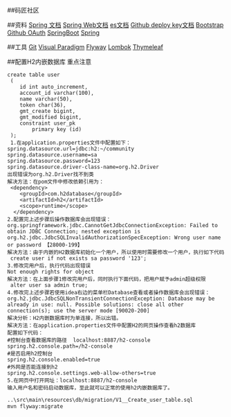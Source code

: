 ##码匠社区

##资料
[Spring 文档](https://spring.io/guides)
[Spring Web文档](https://spring.io/guides/gs/serving-web-content/)
[es文档](https://elasticsearch.cn/explore)
[Github deploy key文档](https://developer.github.com/v3/guides/managing-deploy-keys/#deploy-kys)
[Bootstrap](https://v3.bootcss.com/getting-started/)
[Github OAuth](https://developer.github.com/apps/building-oauth-apps/creating-an-oauth-app/)
[SpringBoot](https://docs.spring.io/spring-boot/docs/)
[Spring](https://docs.spring.io/spring/docs/5.2.4.RELEASE/spring-framework-reference/web.html#mvc-handlermapping-interceptor)


##工具
[Git](https://git-scm.com/download)
[Visual Paradigm](https://www.visual-paradigm.com)
[Flyway](https://flywaydb.org/getstarted/firststeps/maven)
[Lombok](https://www.projectlombok.org)
[Thymeleaf](https://www.thymeleaf.org/doc/tutorials/3.0/usingthymeleaf.html#setting-attribute-values)

##配置H2内嵌数据库 重点注意
```
create table user
 (
 	id int auto_increment,
 	account_id varchar(100),
 	name varchar(50),
 	token char(36),
 	gmt_create bigint,
 	gmt_modified bigint,
 	constraint user_pk
 		primary key (id)
 );
 1.在application.properties文件中配置如下：
spring.datasource.url=jdbc:h2:~/community
spring.datasource.username=sa
spring.datasource.password=123
spring.datasource.driver-class-name=org.h2.Driver
出现错误为org.h2.Driver找不到类
解决方法：在pom文件中修改依赖引用为：
 <dependency>
    <groupId>com.h2database</groupId>
    <artifactId>h2</artifactId>
    <scope>runtime</scope>
  </dependency>
2.配置完上述步骤后操作数据库会出现错误：
org.springframework.jdbc.CannotGetJdbcConnectionException: Failed to obtain JDBC Connection; nested exception is org.h2.jdbc.JdbcSQLInvalidAuthorizationSpecException: Wrong user name or password 【28000-199】
解决方法：由于内嵌的H2数据库初始化一个用户，所以使用时需要修改一个用户，执行如下代码
 create user if not exists sa password '123';
3.修改完用户后，执行代码出现错误
Not enough rights for object
解决方法：在上面步骤1修改完用户后，同时执行下面代码，把用户赋予admin超级权限
 alter user sa admin true;
4.修改完上述步骤若使用idea右边的菜单栏Database查看或者操作数据库会出现错误：
org.h2.jdbc.JdbcSQLNonTransientConnectionException: Database may be already in use: null. Possible solutions: close all other connection(s); use the server mode [90020-200]
解决分析：H2内嵌数据库时为单连接，所以出错。
解决方法：在application.properties文件中配置H2的网页操作查看h2数据库
配置如下代码：
#控制台查看数据库的路径  localhost:8887/h2-console
spring.h2.console.path=/h2-console
#是否启用h2控制台
spring.h2.console.enabled=true
#外网是否能连接到h2
spring.h2.console.settings.web-allow-others=true
5.在网页中打开网址：localhost:8887/h2-console
输入用户名和密码启动数据库，至此就可以正常的使用h2内嵌数据库了。
```
```bash
..\src\main\resources\db/migration/V1__Create_user_table.sql
mvn flyway:migrate
```

